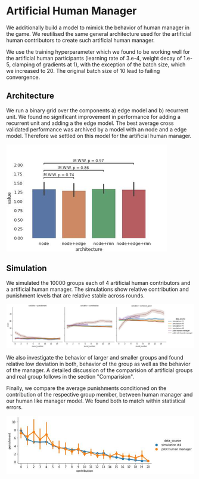 # Artificial Human Manager

We additionally build a model to mimick the behavior of human manager in the game. We reutilised the
same general architecture used for the artificial human contributors to create such artificial human manager.

We use the training hyperparameter which we found to be working well for the artificial
human participants (learning rate of 3.e-4, weight decay of 1.e-5, clamping of
gradients at 1), with the exception of the batch size, which we increased to 20.
The original batch size of 10 lead to failing convergence.

## Architecture

We run a binary grid over the components a) edge model and b) recurrent unit. We
found no significant improvement in performance for adding a recurrent unit and
adding a the edge model. The best average cross validated performance was
archived by a model with an node and a edge model. Therefore we settled on this
model for the artificial human manager.

![Effect size](../notebooks/evalutation/plots/human_like_manager_05_model/model_comparision.jpg)

## Simulation

We simulated the 10000 groups each of 4 artificial human contributors and a artificial human manager. The simulations show relative
contribution and punishment levels that are relative stable across rounds.

![Final loss](../notebooks/test_manager/plots/simulate_ah_hm/comparison_pilot.jpg)

We also investigate the behavior of larger and smaller groups and found relative
low deviation in both, behavior of the group as well as the behavior of the
manager. A detailed discussion of the comparision of artificial groups and real
group follows in the section "Comparision".

Finally, we compare the average punishments conditioned on the contribution of
the respective group member, between human manager and our human like manager
model. We found both to match within statistical errors.

![Final loss](../notebooks/test_manager/plots/simulate_ah_hm/comparison_pilot_policy.jpg)
